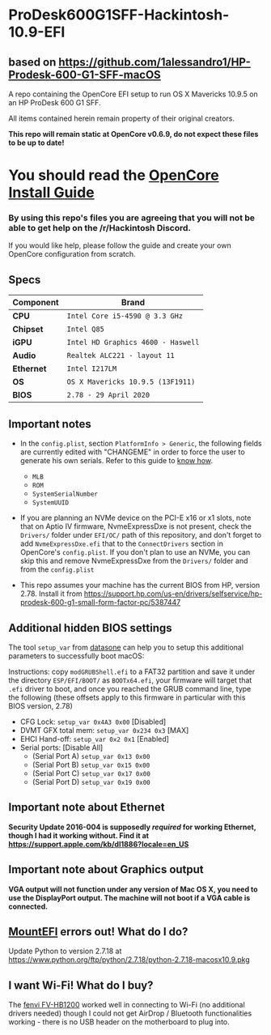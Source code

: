 # ProDesk600G1SFF-Hackintosh-10.9-EFI
## based on https://github.com/1alessandro1/HP-Prodesk-600-G1-SFF-macOS

A repo containing the OpenCore EFI setup to run OS X Mavericks 10.9.5 on an HP ProDesk 600 G1 SFF.

All items contained herein remain property of their original creators.

**This repo will remain static at OpenCore v0.6.9, do not expect these files to be up to date!**

# You should read the [OpenCore Install Guide](https://dortania.github.io/OpenCore-Install-Guide/)
### By using this repo's files you are agreeing that **you will not be able to get help on the /r/Hackintosh Discord.**

If you would like help, please follow the guide and create your own OpenCore configuration from scratch.

## Specs

| Component      | Brand                                     |
|----------------|-------------------------------------------|
| **CPU**        | `Intel Core i5-4590 @ 3.3 GHz`            |
| **Chipset**    | `Intel Q85`                               |
| **iGPU**       | `Intel HD Graphics 4600 - Haswell`        |
| **Audio**      | `Realtek ALC221 - layout 11`              |
| **Ethernet**   | `Intel I217LM`                            |
| **OS**         | `OS X Mavericks 10.9.5 (13F1911)`           |
| **BIOS**       | `2.78 - 29 April 2020`                    |

## Important notes
- In the `config.plist`, section `PlatformInfo > Generic`, the following fields are currently edited with "CHANGEME" in order to force the user to generate his own serials. Refer to this guide to [know how](https://dortania.github.io/OpenCore-Install-Guide/config.plist/coffee-lake.html#platforminfo). 
  - `MLB`
  - `ROM`
  - `SystemSerialNumber` 
  - `SystemUUID`

- If you are planning an NVMe device on the PCI-E x16 or x1 slots, note that on Aptio IV firmware, NvmeExpressDxe is not present, check the `Drivers/` folder under `EFI/OC/` path of this repository, and don't forget to add `NvmeExpressDxe.efi` that to the `ConnectDrivers` section in OpenCore's `config.plist`. If you don't plan to use an NVMe, you can skip this and remove NvmeExpressDxe from the `Drivers/` folder and from the `config.plist`

- This repo assumes your machine has the current BIOS from HP, version 2.78. Install it from https://support.hp.com/us-en/drivers/selfservice/hp-prodesk-600-g1-small-form-factor-pc/5387447

## Additional hidden BIOS settings
The tool `setup_var` from [datasone](https://github.com/datasone/grub-mod-setup_var/releases/latest) can help you to setup this additional parameters to successfully boot macOS:

Instructions: copy `modGRUBShell.efi` to a FAT32 partition and save it under the directory `ESP/EFI/BOOT/` as `BOOTx64.efi`, your firmware will target that `.efi` driver to boot, and once you reached the GRUB command line, type the following (these offsets apply to this firmware in particular with this BIOS version, 2.78)

- CFG Lock: `setup_var 0x4A3 0x00` [Disabled]
- DVMT GFX total mem: `setup_var 0x234 0x3` [MAX]
- EHCI Hand-off: `setup_var 0x2 0x1` [Enabled]
- Serial ports: [Disable All]
  - (Serial Port A) `setup_var 0x13 0x00`
  - (Serial Port B) `setup_var 0x15 0x00`
  - (Serial Port C) `setup_var 0x17 0x00`
  - (Serial Port D) `setup_var 0x19 0x00`


## Important note about Ethernet
**Security Update 2016-004 is supposedly *required* for working Ethernet, though I had it working without. Find it at https://support.apple.com/kb/dl1886?locale=en_US**

## Important note about Graphics output
**VGA output will not function under any version of Mac OS X, you need to use the DisplayPort output. The machine will not boot if a VGA cable is connected.**

## [MountEFI](https://github.com/corpnewt/MountEFI) errors out! What do I do?
Update Python to version 2.7.18 at https://www.python.org/ftp/python/2.7.18/python-2.7.18-macosx10.9.pkg

## I want Wi-Fi! What do I buy?
The [fenvi FV-HB1200](https://www.amazon.com/gp/product/B07T9JD93Y/) worked well in connecting to Wi-Fi (no additional drivers needed) though I could not get AirDrop / Bluetooth functionalities working - there is no USB header on the motherboard to plug into.
